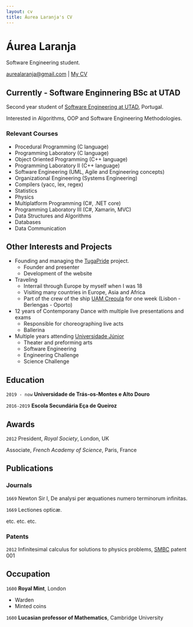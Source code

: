 ```yaml
---
layout: cv
title: Áurea Laranja's CV
---
```

# Áurea Laranja
Software Engineering student. 

<div id="webaddress">
<a href="aurealaranja@gmail.com">aurealaranja@gmail.com</a>
| <a href="https://aurealaranja.github.io/cv/">My CV</a>
</div>


## Currently - Software Enginnering BSc at UTAD

Second year student of [Software Engineering at UTAD](https://www.utad.pt/estudar/en/cursos/informatics-engineering/), Portugal. 

Interested in Algorithms, OOP and Software Engineering Methodologies.




### Relevant Courses

 - Procedural Programming (C language)
 - Programming Laboratory (C language)
 - Object Oriented Programming (C++ language)
 - Programming Laboratory II (C++ language)
 - Software Engineering (UML, Agile and Engineering concepts)
 - Organizational Engineering (Systems Engineering)
 - Compilers (yacc, lex, regex)
 - Statistics
 - Physics
 - Multiplatform Programming (C#, .NET core)
 - Programming Laboratory III (C#, Xamarin, MVC)
 - Data Structures and Algorithms 
 - Databases 
 - Data Communication


## Other Interests and Projects

- Founding and managing the [TugaPride](http://tugapride.com/) project.
  - Founder and presenter
  - Development of the website
- Traveling
  - Interrail through Europe by myself when I was 18
  - Visiting many countries in Europe, Asia and Africa
  - Part of the crew of the ship [UAM Creoula](https://en.wikipedia.org/wiki/UAM_Creoula) for one week (Lisbon - Berlengas - Oporto)
 - 12 years of Contemporany Dance with multiple live presentations and exams 
   - Responsible for choreographing live acts
   - Ballerina 
 - Multiple years attending [Universidade Júnior](https://universidadejunior.up.pt/)
   - Theater and preforming arts
   - Software Engineering
   - Engineering Challenge
   - Science Challenge

## Education

`2019 - now`
__Universidade de Trás-os-Montes e Alto Douro__


`2016-2019`
__Escola Secundária Eça de Queiroz__



## Awards

`2012`
President, *Royal Society*, London, UK

Associate, *French Academy of Science*, Paris, France



## Publications

<!-- A list is also available [online](http://scholar.google.co.uk/citations?user=LTOTl0YAAAAJ) -->

### Journals

`1669`
Newton Sir I, De analysi per æquationes numero terminorum infinitas. 

`1669`
Lectiones opticæ.

etc. etc. etc.

### Patents

`2012`
Infinitesimal calculus for solutions to physics problems, [SMBC](http://www.techdirt.com/articles/20121011/09312820678/if-patents-had-been-around-time-newton.shtml) patent 001


## Occupation

`1600`
__Royal Mint__, London

- Warden
- Minted coins

`1600`
__Lucasian professor of Mathematics__, Cambridge University



<!-- ### Footer

Last updated: May 2013 -->


